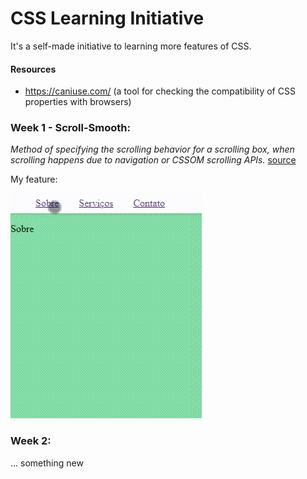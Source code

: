 # CSS Learning Initiative
It's a self-made initiative to learning more features of CSS.

#### Resources
- https://caniuse.com/ (a tool for checking the compatibility of CSS properties with browsers)

### Week 1 - Scroll-Smooth: 
*Method of specifying the scrolling behavior for a scrolling box, when scrolling happens due to navigation or CSSOM scrolling APIs.*
[source](https://caniuse.com/?search=scroll-behavior)


My feature:


![Alt](./assets/20210824_105907.gif)


### Week 2: 
... something new


